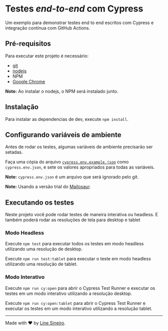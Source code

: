 # Testes _end-to-end_ com Cypress

Um exemplo para demonstrar testes end to end escritos com Cypress e integração contínua com GitHub Actions.

## Pré-requisitos

Para executar este projeto é necessário:

- [git](https://git-scm.com/downloads)
- [nodejs](https://nodejs.org/en/)
- NPM
- [Google Chrome](https://www.google.com/intl/en_us/chrome/)

**Note:** Ao instalar o nodejs, o NPM será instalado junto.

## Instalação

Para instalar as dependencias de dev, execute `npm install`.

## Configurando variáveis de ambiente

Antes de rodar os testes, algumas variáveis de ambiente precisarão ser setadas.

Faça uma cópia do arquivo [`cypress.env.example.json`](./cypress.env.example.json) como `cypress.env.json`, e sete os valores apropriados para todas as variáveis.

**Note:** `cypress.env.json` é um arquivo que será ignorado pelo git.

**Note:** Usando a versão trial do [Mailosaur](https://mailosaur.com/).

## Executando os testes

Neste projeto você pode rodar testes de maneira interativa ou headless. E também poderá rodar as resoluções de tela para desktop e tablet

### Modo Headless

Execute `npm test` para executar todos os testes em modo headless utilizando uma resolução de desktop.

Execute `npm run test:tablet` para executar o teste em modo headless utilizando uma resolução de tablet.

### Modo Interativo

Execute `npm run cy:open` para abrir o Cypress Test Runner e executar os testes em um modo interativo utilizando a resolução desktop.

Execute `npm run cy:open:tablet` para abrir o Cypress Test Runner e executar os testes em um modo interativo utilizando a resolução tablet.

___

Made with ❤️ by [Line Sineiro](https://github.com/allinesineiro).
